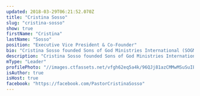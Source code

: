 ```yaml
---
updated: 2018-03-29T06:21:52.070Z
title: "Cristina Sosso"
slug: "cristina-sosso"
show: true
firstName: "Cristina"
lastName: "Sosso"
position: "Executive Vice President & Co-Founder"
bio: "Cristina Sosso founded Sons of God Ministries International (SOGMI) with her husband Michael back in 2002. With the inspiration of the Holy Spirit she opened the prophetic and business schools at SOGMI and spearheaded the start of the \"Empower A Leader, Empower A Nation\" Conference which has mentored and trained thousands of ministers and business leaders all over the world. She also hosts a weekly radio program called \"The Prophetic Voice of Our Time\" and is presently the Senior Pastor at Freedom Fellowship Church in San Antonio, Texas."
description: "Cristina Sosso founded Sons of God Ministries International (SOGMI) with her husband Michael back in 2002. With the inspiration of the Holy Spirit she opened the prophetic and business schools at SOGMI and spearheaded the start of the \"Empower A Leader..."
mType: "Leader"
profilePhoto: "//images.ctfassets.net/vfgh62eq5a4k/96QJj81azCMMwMSuSuIEY/cb10e257ae13a038cccff77963a9ac74/IMG_0293_Pastor_Cris_Portrait_at_FFCI.jpg"
isAuthor: true
isHost: true
facebook: "https://facebook.com/PastorCristinaSosso"
---
```

